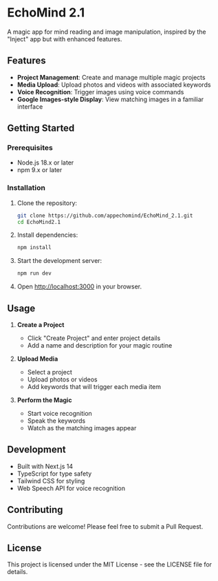 # EchoMind 2.1

A magic app for mind reading and image manipulation, inspired by the "Inject" app but with enhanced features.

## Features

- **Project Management**: Create and manage multiple magic projects
- **Media Upload**: Upload photos and videos with associated keywords
- **Voice Recognition**: Trigger images using voice commands
- **Google Images-style Display**: View matching images in a familiar interface

## Getting Started

### Prerequisites

- Node.js 18.x or later
- npm 9.x or later

### Installation

1. Clone the repository:
   ```bash
   git clone https://github.com/appechomind/EchoMind_2.1.git
   cd EchoMind2.1
   ```

2. Install dependencies:
   ```bash
   npm install
   ```

3. Start the development server:
   ```bash
   npm run dev
   ```

4. Open [http://localhost:3000](http://localhost:3000) in your browser.

## Usage

1. **Create a Project**
   - Click "Create Project" and enter project details
   - Add a name and description for your magic routine

2. **Upload Media**
   - Select a project
   - Upload photos or videos
   - Add keywords that will trigger each media item

3. **Perform the Magic**
   - Start voice recognition
   - Speak the keywords
   - Watch as the matching images appear

## Development

- Built with Next.js 14
- TypeScript for type safety
- Tailwind CSS for styling
- Web Speech API for voice recognition

## Contributing

Contributions are welcome! Please feel free to submit a Pull Request.

## License

This project is licensed under the MIT License - see the LICENSE file for details.
